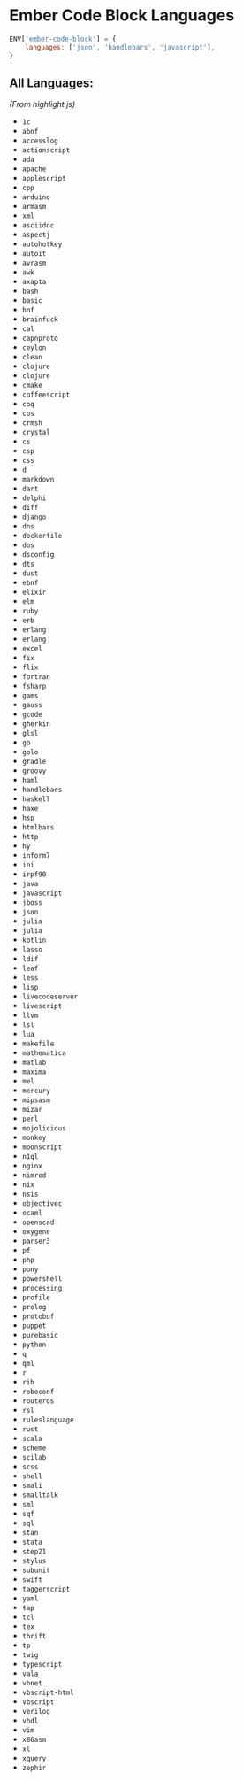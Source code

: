 # Ember Code Block Languages

```js
ENV['ember-code-block'] = {
	languages: ['json', 'handlebars', 'javascript'],
}
```

## All Languages:

_(From highlight.js)_

* `1c`
* `abnf`
* `accesslog`
* `actionscript`
* `ada`
* `apache`
* `applescript`
* `cpp`
* `arduino`
* `armasm`
* `xml`
* `asciidoc`
* `aspectj`
* `autohotkey`
* `autoit`
* `avrasm`
* `awk`
* `axapta`
* `bash`
* `basic`
* `bnf`
* `brainfuck`
* `cal`
* `capnproto`
* `ceylon`
* `clean`
* `clojure`
* `clojure`
* `cmake`
* `coffeescript`
* `coq`
* `cos`
* `crmsh`
* `crystal`
* `cs`
* `csp`
* `css`
* `d`
* `markdown`
* `dart`
* `delphi`
* `diff`
* `django`
* `dns`
* `dockerfile`
* `dos`
* `dsconfig`
* `dts`
* `dust`
* `ebnf`
* `elixir`
* `elm`
* `ruby`
* `erb`
* `erlang`
* `erlang`
* `excel`
* `fix`
* `flix`
* `fortran`
* `fsharp`
* `gams`
* `gauss`
* `gcode`
* `gherkin`
* `glsl`
* `go`
* `golo`
* `gradle`
* `groovy`
* `haml`
* `handlebars`
* `haskell`
* `haxe`
* `hsp`
* `htmlbars`
* `http`
* `hy`
* `inform7`
* `ini`
* `irpf90`
* `java`
* `javascript`
* `jboss`
* `json`
* `julia`
* `julia`
* `kotlin`
* `lasso`
* `ldif`
* `leaf`
* `less`
* `lisp`
* `livecodeserver`
* `livescript`
* `llvm`
* `lsl`
* `lua`
* `makefile`
* `mathematica`
* `matlab`
* `maxima`
* `mel`
* `mercury`
* `mipsasm`
* `mizar`
* `perl`
* `mojolicious`
* `monkey`
* `moonscript`
* `n1ql`
* `nginx`
* `nimrod`
* `nix`
* `nsis`
* `objectivec`
* `ocaml`
* `openscad`
* `oxygene`
* `parser3`
* `pf`
* `php`
* `pony`
* `powershell`
* `processing`
* `profile`
* `prolog`
* `protobuf`
* `puppet`
* `purebasic`
* `python`
* `q`
* `qml`
* `r`
* `rib`
* `roboconf`
* `routeros`
* `rsl`
* `ruleslanguage`
* `rust`
* `scala`
* `scheme`
* `scilab`
* `scss`
* `shell`
* `smali`
* `smalltalk`
* `sml`
* `sqf`
* `sql`
* `stan`
* `stata`
* `step21`
* `stylus`
* `subunit`
* `swift`
* `taggerscript`
* `yaml`
* `tap`
* `tcl`
* `tex`
* `thrift`
* `tp`
* `twig`
* `typescript`
* `vala`
* `vbnet`
* `vbscript-html`
* `vbscript`
* `verilog`
* `vhdl`
* `vim`
* `x86asm`
* `xl`
* `xquery`
* `zephir`
